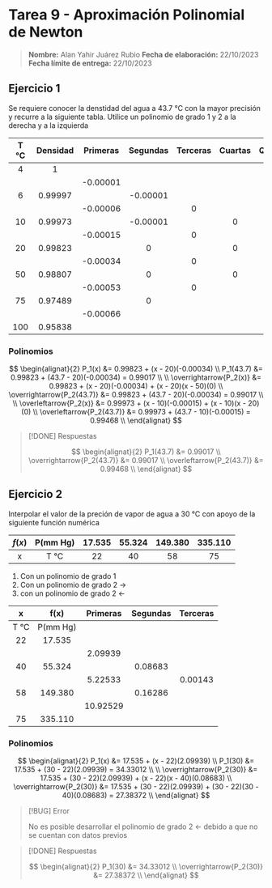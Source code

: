 # Tarea 9 - Aproximación Polinomial de Newton

> **Nombre:** Alan Yahir Juárez Rubio **Fecha de elaboración:** 22/10/2023
> **Fecha límite de entrega:** 22/10/2023

## Ejercicio 1

Se requiere conocer la denstidad del agua a 43.7 °C con la mayor precisión y
recurre a la siguiente tabla. Utilice un polinomio de grado 1 y 2 a la derecha y
a la izquierda

| T °C | Densidad | Primeras | Segundas | Terceras | Cuartas | Quintas | Sextas |
| :--: | :------: | :------: | :------: | :------: | :-----: | :-----: | :----: |
|  4   |    1     |          |          |          |         |         |        |
|      |          | -0.00001 |          |          |         |         |        |
|  6   | 0.99997  |          | -0.00001 |          |         |         |        |
|      |          | -0.00006 |          |    0     |         |         |        |
|  10  | 0.99973  |          | -0.00001 |          |    0    |         |        |
|      |          | -0.00015 |          |    0     |         |    0    |        |
|  20  | 0.99823  |          |    0     |          |    0    |         |   0    |
|      |          | -0.00034 |          |    0     |         |    0    |        |
|  50  | 0.98807  |          |    0     |          |    0    |         |        |
|      |          | -0.00053 |          |    0     |         |         |        |
|  75  | 0.97489  |          |    0     |          |         |         |        |
|      |          | -0.00066 |          |          |         |         |        |
| 100  | 0.95838  |          |          |          |         |         |        |

### Polinomios

$$
\begin{alignat}{2}
P_1(x) &= 0.99823 + (x - 20)(-0.00034) \\
P_1(43.7) &= 0.99823 + (43.7 - 20)(-0.00034) = 0.99017 \\
\\
\overrightarrow{P_2(x)} &= 0.99823 + (x - 20)(-0.00034) + (x - 20)(x - 50)(0) \\
\overrightarrow{P_2(43.7)} &= 0.99823 + (43.7 - 20)(-0.00034) = 0.99017  \\
\\
\overleftarrow{P_2(x)} &= 0.99973 + (x - 10)(-0.00015) + (x - 10)(x - 20)(0)  \\
\overleftarrow{P_2(43.7)} &= 0.99973 + (43.7 - 10)(-0.00015) = 0.99468 \\
\end{alignat}
$$

> [!DONE] Respuestas
>
> $$
> \begin{alignat}{2}
> P_1(43.7) &= 0.99017 \\
> \overrightarrow{P_2(43.7)} &= 0.99017  \\
> \overleftarrow{P_2(43.7)} &= 0.99468 \\
> \end{alignat}
> $$

<div style="page-break-after: always;"></div>

## Ejercicio 2

Interpolar el valor de la preción de vapor de agua a 30 °C con apoyo de la
siguiente función numérica

| $f(x)$ | P(mm Hg) | 17.535 | 55.324 | 149.380 | 335.110 |
| :----: | :------: | :----: | :----: | :-----: | :-----: |
|   x    |   T °C   |   22   |   40   |   58    |   75    |

1. Con un polinomio de grado 1
2. Con un polinomio de grado 2 →
3. con un polinomio de grado 2 ←

|  x   |   f(x)   | Primeras | Segundas | Terceras |
| :--: | :------: | :------: | :------: | :------: |
| T °C | P(mm Hg) |          |          |          |
|  22  |  17.535  |          |          |          |
|      |          | 2.09939  |          |          |
|  40  |  55.324  |          | 0.08683  |          |
|      |          | 5.22533  |          | 0.00143  |
|  58  | 149.380  |          | 0.16286  |          |
|      |          | 10.92529 |          |          |
|  75  | 335.110  |          |          |          |

### Polinomios

$$
\begin{alignat}{2}
P_1(x) &= 17.535 + (x - 22)(2.09939)   \\
P_1(30) &= 17.535 + (30 - 22)(2.09939) = 34.33012  \\
\\
\overrightarrow{P_2(30)} &= 17.535 + (30 - 22)(2.09939) + (x - 22)(x - 40)(0.08683)  \\
\overrightarrow{P_2(30)} &= 17.535 + (30 - 22)(2.09939) + (30 - 22)(30 - 40)(0.08683) = 27.38372  \\
\end{alignat}
$$

> [!BUG] Error
>
> No es posible desarrollar el polinomio de grado 2 ← debido a que no se cuentan
> con datos previos

> [!DONE] Respuestas
>
> $$
> \begin{alignat}{2}
> P_1(30) &= 34.33012  \\
> \overrightarrow{P_2(30)} &= 27.38372  \\
> \end{alignat}
> $$
